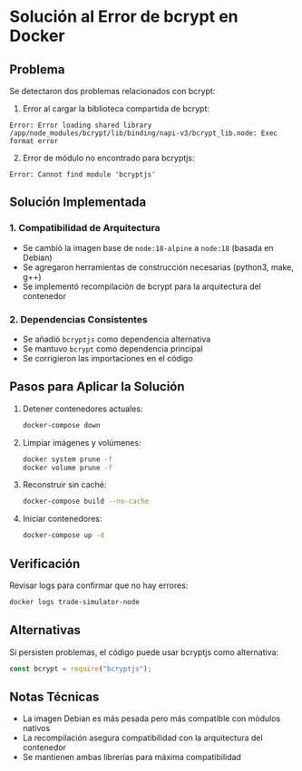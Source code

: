 # Solución al Error de bcrypt en Docker

## Problema

Se detectaron dos problemas relacionados con bcrypt:

1. Error al cargar la biblioteca compartida de bcrypt:
```
Error: Error loading shared library /app/node_modules/bcrypt/lib/binding/napi-v3/bcrypt_lib.node: Exec format error
```

2. Error de módulo no encontrado para bcryptjs:
```
Error: Cannot find module 'bcryptjs'
```

## Solución Implementada

### 1. Compatibilidad de Arquitectura
- Se cambió la imagen base de `node:18-alpine` a `node:18` (basada en Debian)
- Se agregaron herramientas de construcción necesarias (python3, make, g++)
- Se implementó recompilación de bcrypt para la arquitectura del contenedor

### 2. Dependencias Consistentes
- Se añadió `bcryptjs` como dependencia alternativa
- Se mantuvo `bcrypt` como dependencia principal
- Se corrigieron las importaciones en el código

## Pasos para Aplicar la Solución

1. Detener contenedores actuales:
   ```bash
   docker-compose down
   ```

2. Limpiar imágenes y volúmenes:
   ```bash
   docker system prune -f
   docker volume prune -f
   ```

3. Reconstruir sin caché:
   ```bash
   docker-compose build --no-cache
   ```

4. Iniciar contenedores:
   ```bash
   docker-compose up -d
   ```

## Verificación

Revisar logs para confirmar que no hay errores:
```bash
docker logs trade-simulator-node
```

## Alternativas

Si persisten problemas, el código puede usar bcryptjs como alternativa:
```javascript
const bcrypt = require("bcryptjs");
```

## Notas Técnicas

- La imagen Debian es más pesada pero más compatible con módulos nativos
- La recompilación asegura compatibilidad con la arquitectura del contenedor
- Se mantienen ambas librerías para máxima compatibilidad
